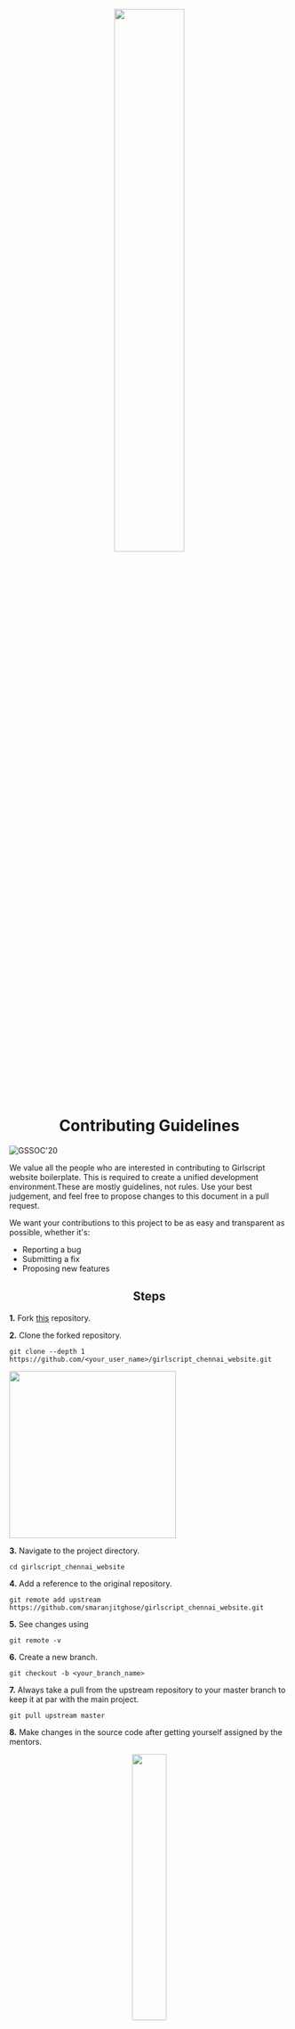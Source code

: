 <p align="center"><img width=50% src="assets/Images/Docs/contribution.png"></p>

<h1 align="center"><b> Contributing Guidelines </b></h3> 

![GSSOC'20](https://img.shields.io/badge/GSSOC-20-orange?style=for-the-badge)

We value all the people who are interested in contributing to Girlscript website boilerplate. This is required to create a unified development environment.These are mostly guidelines, not rules. Use your best judgement, and feel free to propose changes to this document in a pull request.

We want your contributions to this project to be as easy and transparent as possible, whether it's:
* Reporting a bug
* Submitting a fix
* Proposing new features

<h2 align="center"><b> Steps </b></h2> 

**1.**  Fork [this](https://github.com/smaranjitghose/girlscript_chennai_website.git) repository.

**2.**  Clone the forked repository.

```
git clone --depth 1 https://github.com/<your_user_name>/girlscript_chennai_website.git
```

   <img src="https://encrypted-tbn0.gstatic.com/images?q=tbn%3AANd9GcT5N0HJ9db7jSvcL4dsDscZQBzqQqqKVs0BnO1OVz26glLWKJRY&usqp=CAU" width="300">

**3.** Navigate to the project directory.

```
cd girlscript_chennai_website
```

**4.** Add a reference to the original repository.

```
git remote add upstream https://github.com/smaranjitghose/girlscript_chennai_website.git
```

**5.** See changes using

```
git remote -v
```

**6.** Create a new branch.

```
git checkout -b <your_branch_name>
```

**7.** Always take a pull from the upstream repository to your master branch to keep it at par with the main project.

```
git pull upstream master
```

**8.** Make changes in the source code after getting yourself assigned by the mentors.

<p align="center"><img width=35% src="https://media.giphy.com/media/bAplZhiLAsNnG/giphy.gif"></p>

**9.** Add and then commit your changes.

 ```
git add .
git commit -m "<your_commit_message>"
```

**10.** Push your local branch to the remote repository.

```
git push -u origin <your_branch_name>
```

**11.** Create a Pull Request!

**12.** Finally, go to your repository in browser and click on `compare and pull requests`.

**13.** Then add a title and description to your pull request that explains your precious effort.

   <img src="https://user-images.githubusercontent.com/41269164/70219707-47194780-176b-11ea-96c2-d0c401ddb1e0.png" width=600>

**14.** Click on `Create Pull Request`.

   <img src="https://user-images.githubusercontent.com/41269164/70219836-8d6ea680-176b-11ea-81d5-549093bf0954.png" width=600>


**Congratulations!** Sit and relax, you've made your contribution to [GirlScript Website Boilerplate](https://github.com/smaranjitghose/girlscript_chennai_website) project.


<h2 align="center"><b>Grading for Contributions (GSSOC'2020) </b></h2>

You will get the following points on the basis of difficulty of the project. 

| Labels   | Points |        
| -------- |:------:|
| Beginner | 2  |
| Easy     | 4  |
| Medium   | 7  |
| Hard     | 10 |

You can check your total score [here](https://www.gssoc.tech/profile.html).

<p align="center"><img width=50% src="assets/Images/Docs/Contributing.png"></p>

***
